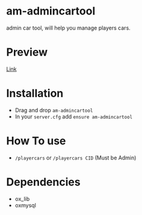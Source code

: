# am-admincartool
admin car tool, will help you manage players cars.


# Preview
[Link](https://streamable.com/5ru7xl)

# Installation
* Drag and drop `am-admincartool`
* In your `server.cfg` add `ensure am-admincartool`

# How To use
* `/playercars` or `/playercars CID`  (Must be Admin)

# Dependencies
* ox_lib
* oxmysql
